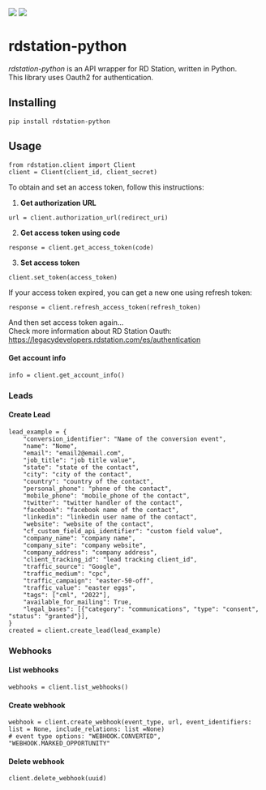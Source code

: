 ![](https://img.shields.io/badge/version-0.1.0-success) ![](https://img.shields.io/badge/code-Python-4B8BBE?logo=python&logoColor=white)
# rdstation-python

*rdstation-python* is an API wrapper for RD Station, written in Python.  
This library uses Oauth2 for authentication.
## Installing
```
pip install rdstation-python
```
## Usage
```
from rdstation.client import Client
client = Client(client_id, client_secret)
```
To obtain and set an access token, follow this instructions:
1. **Get authorization URL**
```
url = client.authorization_url(redirect_uri)
```
2. **Get access token using code**
```
response = client.get_access_token(code)
```
3. **Set access token**
```
client.set_token(access_token)
```
If your access token expired, you can get a new one using refresh token:
```
response = client.refresh_access_token(refresh_token)
```
And then set access token again...  
Check more information about RD Station Oauth: https://legacydevelopers.rdstation.com/es/authentication
#### Get account info
```
info = client.get_account_info()
```
### Leads
#### Create Lead
```
lead_example = {
    "conversion_identifier": "Name of the conversion event",
    "name": "Nome",
    "email": "email2@email.com",
    "job_title": "job title value",
    "state": "state of the contact",
    "city": "city of the contact",
    "country": "country of the contact",
    "personal_phone": "phone of the contact",
    "mobile_phone": "mobile_phone of the contact",
    "twitter": "twitter handler of the contact",
    "facebook": "facebook name of the contact",
    "linkedin": "linkedin user name of the contact",
    "website": "website of the contact",
    "cf_custom_field_api_identifier": "custom field value",
    "company_name": "company name",
    "company_site": "company website",
    "company_address": "company address",
    "client_tracking_id": "lead tracking client_id",
    "traffic_source": "Google",
    "traffic_medium": "cpc",
    "traffic_campaign": "easter-50-off",
    "traffic_value": "easter eggs",
    "tags": ["cml", "2022"],
    "available_for_mailing": True,
    "legal_bases": [{"category": "communications", "type": "consent", "status": "granted"}],
}
created = client.create_lead(lead_example)
```
### Webhooks
#### List webhooks
```
webhooks = client.list_webhooks()
```
#### Create webhook
```
webhook = client.create_webhook(event_type, url, event_identifiers: list = None, include_relations: list =None)
# event type options: "WEBHOOK.CONVERTED", "WEBHOOK.MARKED_OPPORTUNITY"
```
#### Delete webhook
```
client.delete_webhook(uuid)
```
